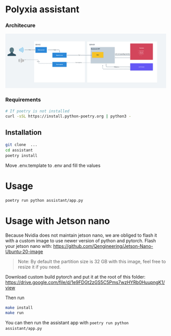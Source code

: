 # Polyxia assistant

### Architecure
![Architecture](./assets/Architecture.png)


### Requirements
```bash
# If poetry is not installed
curl -sSL https://install.python-poetry.org | python3 -
```

## Installation 
```bash
git clone  ...
cd assistant
poetry install
```

Move .env.template to .env and fill the values

# Usage
```bash
poetry run python assistant/app.py
```



# Usage with Jetson nano
Because Nvidia does not maintain jetson nano, we are obliged to flash it with a custom image to use newer version of python and pytorch.
Flash your jetson nano with: https://github.com/Qengineering/Jetson-Nano-Ubuntu-20-image
> Note: By default the partition size is 32 GB with this image, feel free to resize it if you need.

Download custom build pytorch and put it at the root of this folder: https://drive.google.com/file/d/1e9FDGt2zGS5C5Pms7wzHYRb0HuupngK1/view


Then run 
```bash
make install
make run
```

You can then run the assistant app with `poetry run python assistant/app.py`